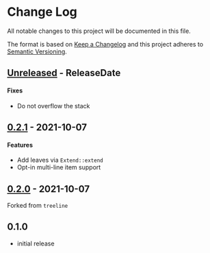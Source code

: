 # Change Log
All notable changes to this project will be documented in this file.

The format is based on [Keep a Changelog](http://keepachangelog.com/)
and this project adheres to [Semantic Versioning](http://semver.org/).

<!-- next-header -->
## [Unreleased] - ReleaseDate

#### Fixes

- Do not overflow the stack

## [0.2.1] - 2021-10-07

#### Features

- Add leaves via `Extend::extend`
- Opt-in multi-line item support

## [0.2.0] - 2021-10-07

Forked from `treeline`

## 0.1.0

* initial release

<!-- next-url -->
[Unreleased]: https://github.com/rust-cli/termtree/compare/v0.2.1...HEAD
[0.2.1]: https://github.com/rust-cli/termtree/compare/v0.2.0...v0.2.1
[0.2.0]: https://github.com/assert-rs/assert_cmd/compare/v0.1.0...v0.2.0
